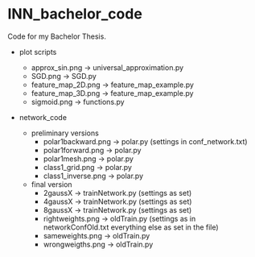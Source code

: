 # INN_bachelor_code
Code for my Bachelor Thesis.

* plot scripts
	* approx_sin.png        -> universal_approximation.py
	* SGD.png               -> SGD.py
	* feature_map_2D.png	-> feature_map_example.py
	* feature_map_3D.png  	-> feature_map_example.py
	* sigmoid.png			-> functions.py

* network_code
	* preliminary versions
		* polar1backward.png	-> polar.py (settings in conf_network.txt)
		* polar1forward.png		-> polar.py 
		* polar1mesh.png		-> polar.py 
		* class1_grid.png		-> polar.py
		* class1_inverse.png	-> polar.py
	* final version
		* 2gaussX 			-> trainNetwork.py (settings as set)
		* 4gaussX 		    -> trainNetwork.py (settings as set)
		* 8gaussX			-> trainNetwork.py (settings as set)
		* rightweights.png	-> oldTrain.py (settings as in networkConfOld.txt everything else as set in the file)
		* sameweights.png 	-> oldTrain.py
		* wrongweigths.png	-> oldTrain.py